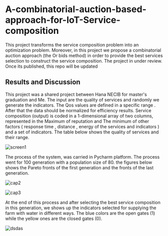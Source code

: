 # A-combinatorial-auction-based-approach-for-IoT-Service-composition
This project transforms the service composition problem into an optimization problem. Moreover, in this project we propose a combinatorial auction approach (the Or bids method) in order to provide the best services selection to construct the service composition.
The project in under review. Once its published, this repo will be updated

## Results and Discussion
This project was a shared project between Hana NECIB for master's graduation and Me.
The input are the quality of services and randomly we generate the indicators. The Qos values are defined in a specific range . After that the data should be normalized for efficiency results. Service composition (output) is coded in a 1-dimensional array of two columns, represented in the Maximum of reputation and The minimum of other factors ( response time , distance , energy of the services and indicators ) and a set of indicators. The table below shows the quality of services and their range.

![screen1](https://user-images.githubusercontent.com/40090186/181361086-b7439c63-f46e-44e7-88b8-7799a374a336.PNG)

The process of the system, was carried in Pycharm platform. The process went for 100 generation with a population size of 80. the figures below shows the Pareto fronts of the first generation and the fronts of the last generation.

![cap2](https://user-images.githubusercontent.com/40090186/181361489-195f0da2-9778-4686-b3ed-b675d015c71d.PNG)

![cap3](https://user-images.githubusercontent.com/40090186/181361505-321ea582-3808-4861-b4ed-0d67d77d5c46.PNG)

At the end of this process and after selecting the best service composition in this generation, we shows up the indicators selected for supplying the farm with water in different ways. The blue colors are the open gates (1) while the yellow ones are the closed gates (0).

![dsdas](https://user-images.githubusercontent.com/40090186/181362092-10b9d7ee-f7b7-4107-88da-78c33dc6e119.PNG)
